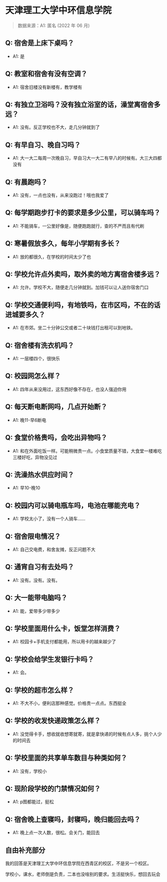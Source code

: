 # 天津理工大学中环信息学院

> 数据来源：A1: 匿名 (2022 年 06 月)

## Q: 宿舍是上床下桌吗？

- A1: 是

## Q: 教室和宿舍有没有空调？

- A1: 宿舍旧楼没有新楼有，教学楼有

## Q: 有独立卫浴吗？没有独立浴室的话，澡堂离宿舍多远？

- A1: 没有。反正学校也不大，走几分钟就到了

## Q: 有早自习、晚自习吗？

- A1: 大一大二每周一次晚自习，早自习大一大二有早八的时候有。大三大四都没有

## Q: 有晨跑吗？

- A1: 没有，一点也没有，从来没跑过！哦也我爱了

## Q: 每学期跑步打卡的要求是多少公里，可以骑车吗？

- A1: 不能骑车，一公里好像是，随便跑跑就行，查的不严而且有代刷

## Q: 寒暑假放多久，每年小学期有多长？

- A1: 放的都很久，在学校的时间太少了也

## Q: 学校允许点外卖吗，取外卖的地方离宿舍楼多远？

- A1: 允许。学校不大，随便走几分钟就到。加钱可以让人送你宿舍门口

## Q: 学校交通便利吗，有地铁吗，在市区吗，不在的话进城要多久？

- A1: 在市郊。坐二十分钟公交或者二十块钱打出租可以到地铁。

## Q: 宿舍楼有洗衣机吗？

- A1: 一层楼四个，很快乐

## Q: 校园网怎么样？

- A1: 四年从来没用过，这东西好像不存在，也没人强迫你用

## Q: 每天断电断网吗，几点开始断？

- A1: 晚11-早6断电

## Q: 食堂价格贵吗，会吃出异物吗？

- A1: 和在外面吃饭一样。可能稍微贵一点。小食堂质量不错，大食堂一楼难吃三楼好吃，异物没见过

## Q: 洗澡热水供应时间？

- A1: 早10-晚10

## Q: 校园内可以骑电瓶车吗，电池在哪能充电？

- A1: 学校太小了，没有一个人骑车……

## Q: 宿舍限电情况？

- A1: 自己交电费，和舍友摊，反正问题不大

## Q: 通宵自习有去处吗？

- A1: 没有。没有。没有。

## Q: 大一能带电脑吗？

- A1: 能，爱带多少带多少

## Q: 学校里面用什么卡，饭堂怎样消费？

- A1: 校园卡+手机支付都能用，所以用卡的越来越少了

## Q: 学校会给学生发银行卡吗？

- A1: 会。

## Q: 学校的超市怎么样？

- A1: 不大不小，便利店那种感觉。价格贵一点点。东西挺全

## Q: 学校的收发快递政策怎么样？

- A1: 没觉得卡手，想收就收想寄就寄，就是拿快递的时候有点人多，挑个人少的时间去

## Q: 学校里面的共享单车数目与种类如何？

- A1: 没有，学校小

## Q: 现阶段学校的门禁情况如何？

- A1: p图都能过，挺松

## Q: 宿舍晚上查寝吗，封寝吗，晚归能回去吗？

- A1: 晚上点一次人数，很松。会关门，能回去

## 自由补充部分

我的回答是天津理工大学中环信息学院在西青区的校区，不是另一个校区。

学校小，课水，老师倒是负责，二本也没啥别的要求。生活挺快乐，想回去玩会
